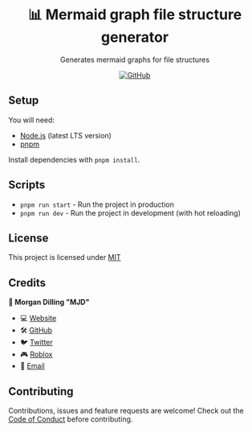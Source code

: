 <div align="center">
  <h1>📊 Mermaid graph file structure generator</h1>
  <p>Generates mermaid graphs for file structures</p>

<a href="/LICENSE">
  <img alt="GitHub" src="https://img.shields.io/github/license/morgandilling/ts-node-project-template?style=for-the-badge">
</a>
</div>

## Setup

You will need:

- [Node.js](https://nodejs.org/en/) (latest LTS version)
- [pnpm](https://pnpm.io/)

Install dependencies with `pnpm install`.

## Scripts

- `pnpm run start` - Run the project in production
- `pnpm run dev` - Run the project in development (with hot reloading)

## License

This project is licensed under [MIT](/LICENSE)

## Credits

<b>👤 Morgan Dilling "MJD"</b>

- 💻 [Website](https://morgandilling.dev)
- 🛠️ [GitHub](https://github.com/morgandilling)
- 🐦 [Twitter](https://twitter.com/MJDRBLX)
- 🎮 [Roblox](https://www.roblox.com/users/187221070/profile)
- 📧 [Email](mailto:business@morgandilling.dev)

## Contributing

Contributions, issues and feature requests are welcome! Check out the [Code of Conduct](.github/CODE_OF_CONDUCT.md) before contributing.
